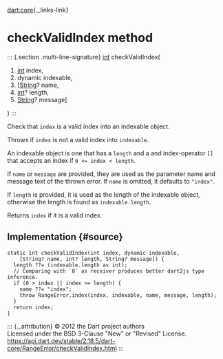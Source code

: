 [dart:core](../../dart-core/dart-core-library){._links-link}

checkValidIndex method
======================

::: {.section .multi-line-signature}
[int](../int-class) checkValidIndex(

1.  [int](../int-class) index,
2.  dynamic indexable,
3.  \[[String](../string-class)? name,
4.  [int](../int-class)? length,
5.  [String](../string-class)? message\]

)
:::

Check that `index` is a valid index into an indexable object.

Throws if `index` is not a valid index into `indexable`.

An indexable object is one that has a `length` and a and index-operator
`[]` that accepts an index if `0 <= index < length`.

If `name` or `message` are provided, they are used as the parameter name
and message text of the thrown error. If `name` is omitted, it defaults
to `"index"`.

If `length` is provided, it is used as the length of the indexable
object, otherwise the length is found as `indexable.length`.

Returns `index` if it is a valid index.

Implementation {#source}
--------------

``` {.language-dart data-language="dart"}
static int checkValidIndex(int index, dynamic indexable,
    [String? name, int? length, String? message]) {
  length ??= (indexable.length as int);
  // Comparing with `0` as receiver produces better dart2js type inference.
  if (0 > index || index >= length) {
    name ??= "index";
    throw RangeError.index(index, indexable, name, message, length);
  }
  return index;
}
```

::: {._attribution}
© 2012 the Dart project authors\
Licensed under the BSD 3-Clause \"New\" or \"Revised\" License.\
<https://api.dart.dev/stable/2.18.5/dart-core/RangeError/checkValidIndex.html>
:::
